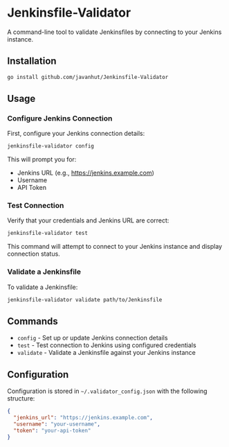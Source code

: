 # Jenkinsfile-Validator

A command-line tool to validate Jenkinsfiles by connecting to your Jenkins instance.

## Installation

```bash
go install github.com/javanhut/Jenkinsfile-Validator
```

## Usage

### Configure Jenkins Connection

First, configure your Jenkins connection details:

```bash
jenkinsfile-validator config
```

This will prompt you for:
- Jenkins URL (e.g., https://jenkins.example.com)
- Username
- API Token

### Test Connection

Verify that your credentials and Jenkins URL are correct:

```bash
jenkinsfile-validator test
```

This command will attempt to connect to your Jenkins instance and display connection status.

### Validate a Jenkinsfile

To validate a Jenkinsfile:

```bash
jenkinsfile-validator validate path/to/Jenkinsfile
```

## Commands

- `config` - Set up or update Jenkins connection details
- `test` - Test connection to Jenkins using configured credentials
- `validate` - Validate a Jenkinsfile against your Jenkins instance

## Configuration

Configuration is stored in `~/.validator_config.json` with the following structure:

```json
{
  "jenkins_url": "https://jenkins.example.com",
  "username": "your-username",
  "token": "your-api-token"
}
```

